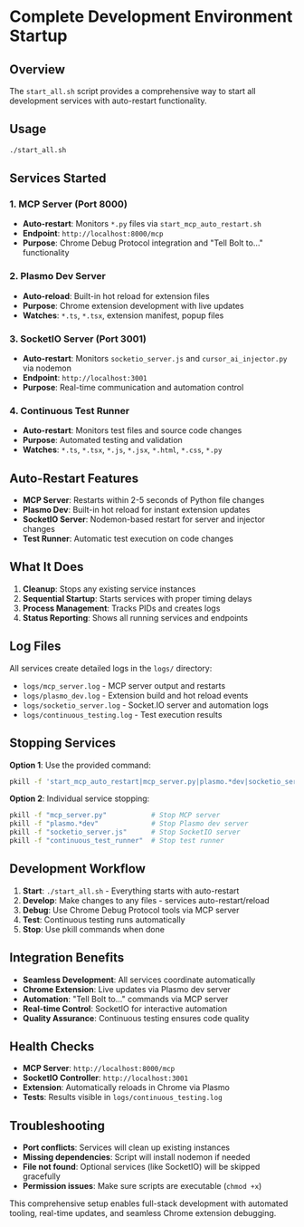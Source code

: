 # Complete Development Environment Startup

## Overview

The `start_all.sh` script provides a comprehensive way to start all development services with auto-restart functionality.

## Usage

```bash
./start_all.sh
```

## Services Started

### 1. **MCP Server** (Port 8000)
- **Auto-restart**: Monitors `*.py` files via `start_mcp_auto_restart.sh`
- **Endpoint**: `http://localhost:8000/mcp`
- **Purpose**: Chrome Debug Protocol integration and "Tell Bolt to..." functionality

### 2. **Plasmo Dev Server** 
- **Auto-reload**: Built-in hot reload for extension files
- **Purpose**: Chrome extension development with live updates
- **Watches**: `*.ts`, `*.tsx`, extension manifest, popup files

### 3. **SocketIO Server** (Port 3001)
- **Auto-restart**: Monitors `socketio_server.js` and `cursor_ai_injector.py` via nodemon
- **Endpoint**: `http://localhost:3001`
- **Purpose**: Real-time communication and automation control

### 4. **Continuous Test Runner**
- **Auto-restart**: Monitors test files and source code changes
- **Purpose**: Automated testing and validation
- **Watches**: `*.ts`, `*.tsx`, `*.js`, `*.jsx`, `*.html`, `*.css`, `*.py`

## Auto-Restart Features

- **MCP Server**: Restarts within 2-5 seconds of Python file changes
- **Plasmo Dev**: Built-in hot reload for instant extension updates
- **SocketIO Server**: Nodemon-based restart for server and injector changes
- **Test Runner**: Automatic test execution on code changes

## What It Does

1. **Cleanup**: Stops any existing service instances
2. **Sequential Startup**: Starts services with proper timing delays
3. **Process Management**: Tracks PIDs and creates logs
4. **Status Reporting**: Shows all running services and endpoints

## Log Files

All services create detailed logs in the `logs/` directory:
- `logs/mcp_server.log` - MCP server output and restarts
- `logs/plasmo_dev.log` - Extension build and hot reload events
- `logs/socketio_server.log` - Socket.IO server and automation logs
- `logs/continuous_testing.log` - Test execution results

## Stopping Services

**Option 1**: Use the provided command:
```bash
pkill -f 'start_mcp_auto_restart|mcp_server.py|plasmo.*dev|socketio_server.js|continuous_test_runner'
```

**Option 2**: Individual service stopping:
```bash
pkill -f "mcp_server.py"           # Stop MCP server
pkill -f "plasmo.*dev"             # Stop Plasmo dev server
pkill -f "socketio_server.js"      # Stop SocketIO server
pkill -f "continuous_test_runner"  # Stop test runner
```

## Development Workflow

1. **Start**: `./start_all.sh` - Everything starts with auto-restart
2. **Develop**: Make changes to any files - services auto-restart/reload
3. **Debug**: Use Chrome Debug Protocol tools via MCP server
4. **Test**: Continuous testing runs automatically
5. **Stop**: Use pkill commands when done

## Integration Benefits

- **Seamless Development**: All services coordinate automatically
- **Chrome Extension**: Live updates via Plasmo dev server
- **Automation**: "Tell Bolt to..." commands via MCP server
- **Real-time Control**: SocketIO for interactive automation
- **Quality Assurance**: Continuous testing ensures code quality

## Health Checks

- **MCP Server**: `http://localhost:8000/mcp`
- **SocketIO Controller**: `http://localhost:3001`
- **Extension**: Automatically reloads in Chrome via Plasmo
- **Tests**: Results visible in `logs/continuous_testing.log`

## Troubleshooting

- **Port conflicts**: Services will clean up existing instances
- **Missing dependencies**: Script will install nodemon if needed
- **File not found**: Optional services (like SocketIO) will be skipped gracefully
- **Permission issues**: Make sure scripts are executable (`chmod +x`)

This comprehensive setup enables full-stack development with automated tooling, real-time updates, and seamless Chrome extension debugging. 